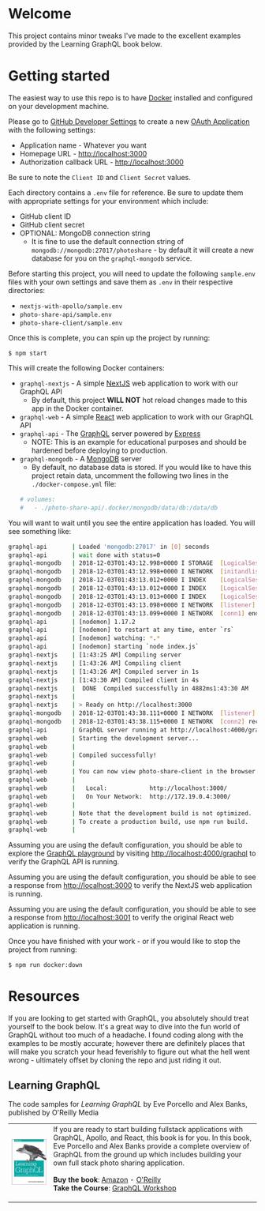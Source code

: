 # Welcome
This project contains minor tweaks I've made to the excellent examples provided by the Learning GraphQL book below.

# Getting started
The easiest way to use this repo is to have [Docker](https://www.docker.com) installed and configured on your development machine. 

Please go to [GitHub Developer Settings](https://github.com/settings/developers) to create a new [OAuth Application](https://github.com/settings/applications/new) with the following settings:
+ Application name - Whatever you want
+ Homepage URL - [http://localhost:3000](http://localhost:3000)
+ Authorization callback URL - [http://localhost:3000](http://localhost:3000)

Be sure to note the `Client ID` and `Client Secret` values.

Each directory contains a `.env` file for reference. Be sure to update them with appropriate settings for your environment which include:
+ GitHub client ID
+ GitHub client secret
+ OPTIONAL: MongoDB connection string
    - It is fine to use the default connection string of `mongodb://mongodb:27017/photoshare` - by default it will create a new database for you on the `graphql-mongodb` service.

Before starting this project, you will need to update the following `sample.env` files with your own settings and save them as `.env` in their respective directories:
+ `nextjs-with-apollo/sample.env`
+ `photo-share-api/sample.env`
+ `photo-share-client/sample.env`

Once this is complete, you can spin up the project by running:

    $ npm start

This will create the following Docker containers:
+ `graphql-nextjs` - A simple [NextJS](https://nextjs.org) web application to work with our GraphQL API
    - By default, this project **WILL NOT** hot reload changes made to this app in the Docker container. 
+ `graphql-web` - A simple [React](https://reactjs.org) web application to work with our GraphQL API
+ `graphql-api` - The [GraphQL](https://graphql.org) server powered by [Express](https://expressjs.com)
    - NOTE: This is an example for educational purposes and should be hardened before deploying to production.
+ `graphql-mongodb` - A [MongoDB](https://www.mongodb.com) server
    - By default, no database data is stored. If you would like to have this project retain data, uncomment the following two lines in the `./docker-compose.yml` file:
    ```sh
    # volumes:
    #   - ./photo-share-api/.docker/mongodb/data/db:/data/db
    ```

You will want to wait until you see the entire application has loaded. You will see something like:
```sh
graphql-api       | Loaded 'mongodb:27017' in [0] seconds
graphql-api       | wait done with status=0
graphql-mongodb   | 2018-12-03T01:43:12.998+0000 I STORAGE  [LogicalSessionCacheRefresh] createCollection: config.system.sessions with generated UUID: 043a13f0-67d4-48d4-a4f1-a594c00cd6fa
graphql-mongodb   | 2018-12-03T01:43:12.998+0000 I NETWORK  [initandlisten] waiting for connections on port 27017
graphql-mongodb   | 2018-12-03T01:43:13.012+0000 I INDEX    [LogicalSessionCacheRefresh] build index on: config.system.sessions properties: { v: 2, key: { lastUse: 1 }, name: "lsidTTLIndex", ns: "config.system.sessions", expireAfterSeconds: 1800 }
graphql-mongodb   | 2018-12-03T01:43:13.012+0000 I INDEX    [LogicalSessionCacheRefresh] 	 building index using bulk method; build may temporarily use up to 500 megabytes of RAM
graphql-mongodb   | 2018-12-03T01:43:13.013+0000 I INDEX    [LogicalSessionCacheRefresh] build index done.  scanned 0 total records. 0 secs
graphql-mongodb   | 2018-12-03T01:43:13.098+0000 I NETWORK  [listener] connection accepted from 172.19.0.3:44361 #1 (1 connection now open)
graphql-mongodb   | 2018-12-03T01:43:13.099+0000 I NETWORK  [conn1] end connection 172.19.0.3:44361 (0 connections now open)
graphql-api       | [nodemon] 1.17.2
graphql-api       | [nodemon] to restart at any time, enter `rs`
graphql-api       | [nodemon] watching: *.*
graphql-api       | [nodemon] starting `node index.js`
graphql-nextjs    | [1:43:25 AM] Compiling server
graphql-nextjs    | [1:43:26 AM] Compiling client
graphql-nextjs    | [1:43:26 AM] Compiled server in 1s
graphql-nextjs    | [1:43:30 AM] Compiled client in 4s
graphql-nextjs    |  DONE  Compiled successfully in 4882ms1:43:30 AM
graphql-nextjs    | 
graphql-nextjs    | > Ready on http://localhost:3000
graphql-mongodb   | 2018-12-03T01:43:38.111+0000 I NETWORK  [listener] connection accepted from 172.19.0.3:49348 #2 (1 connection now open)
graphql-mongodb   | 2018-12-03T01:43:38.115+0000 I NETWORK  [conn2] received client metadata from 172.19.0.3:49348 conn2: { driver: { name: "nodejs", version: "3.1.0" }, os: { type: "Linux", name: "linux", architecture: "x64", version: "4.9.125-linuxkit" }, platform: "Node.js v10.13.0, LE, mongodb-core: 3.1.0" }
graphql-api       | GraphQL server running at http://localhost:4000/graphql
graphql-web       | Starting the development server...
graphql-web       | 
graphql-web       | Compiled successfully!
graphql-web       | 
graphql-web       | You can now view photo-share-client in the browser.
graphql-web       | 
graphql-web       |   Local:            http://localhost:3000/
graphql-web       |   On Your Network:  http://172.19.0.4:3000/
graphql-web       | 
graphql-web       | Note that the development build is not optimized.
graphql-web       | To create a production build, use npm run build.
graphql-web       | 
```

Assuming you are using the default configuration, you should be able to explore the [GraphQL playground](http://localhost:4000/graphql) by visiting [http://localhost:4000/graphql](http://localhost:4000/graphql) to verify the GraphQL API is running.

Assuming you are using the default configuration, you should be able to see a response from [http://localhost:3000](http://localhost:3000) to verify the NextJS web application is running.

Assuming you are using the default configuration, you should be able to see a response from [http://localhost:3001](http://localhost:3001) to verify the original React web application is running.

Once you have finished with your work - or if you would like to stop the project from running:

    $ npm run docker:down

# Resources
If you are looking to get started with GraphQL, you absolutely should treat yourself to the book below. It's a great way to dive into the fun world of GraphQL without too much of a headache. I found coding along with the examples to be mostly accurate; however there are definitely places that will make you scratch your head feverishly to figure out what the hell went wrong - ultimately offset by cloning the repo and just riding it out.

## Learning GraphQL
The code samples for *Learning GraphQL* by Eve Porcello and Alex Banks, published by O'Reilly Media

|          |          |
|----------|----------|
| ![Learning GraphQL Book Cover](__presentations/20181205-seattle-graphql/images/learning-graphql.jpg) | If you are ready to start building fullstack applications with GraphQL, Apollo, and React, this book is for you. In this book, Eve Porcello and Alex Banks provide a complete overview of GraphQL from the ground up which includes building your own full stack photo sharing application.<br><br> __Buy the book__: [Amazon](https://www.amazon.com/Learning-GraphQL-Declarative-Fetching-Modern/dp/1492030716) - [O'Reilly](http://shop.oreilly.com/product/0636920137269.do) <br>__Take the Course__: [GraphQL Workshop](https://www.graphqlworkshop.com)<br><br>  |
